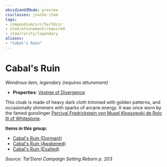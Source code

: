 ```yaml
---
obsidianUIMode: preview
cssclasses: json5e-item
tags:
- compendium/src/5e/tdcsr
- item/attunement/required
- item/rarity/legendary
aliases: 
- "Cabal's Ruin"
---
```

# Cabal's Ruin
*Wondrous item, legendary (requires attunement)*  

- **Properties**: [Vestige of Divergence](Mechanics/Rules/item-properties.md#Vestige%20of%20Divergence)

This cloak is made of heavy dark cloth trimmed with golden patterns, and occasionally shimmers with sparks of arcane energy. It was once worn by the famed gunslinger [Percival Fredrickstein von Musel Klossowski de Rolo III of Whitestone](Mechanics/bestiary/humanoid/percival-de-rolo-tdcsr.md).

**Items in this group:**

- [Cabal's Ruin (Dormant)](Mechanics/items/cabals-ruin-dormant-tdcsr.md)
- [Cabal's Ruin (Awakened)](Mechanics/items/cabals-ruin-awakened-tdcsr.md)
- [Cabal's Ruin (Exalted)](Mechanics/items/cabals-ruin-exalted-tdcsr.md)

*Source: Tal'Dorei Campaign Setting Reborn p. 203*